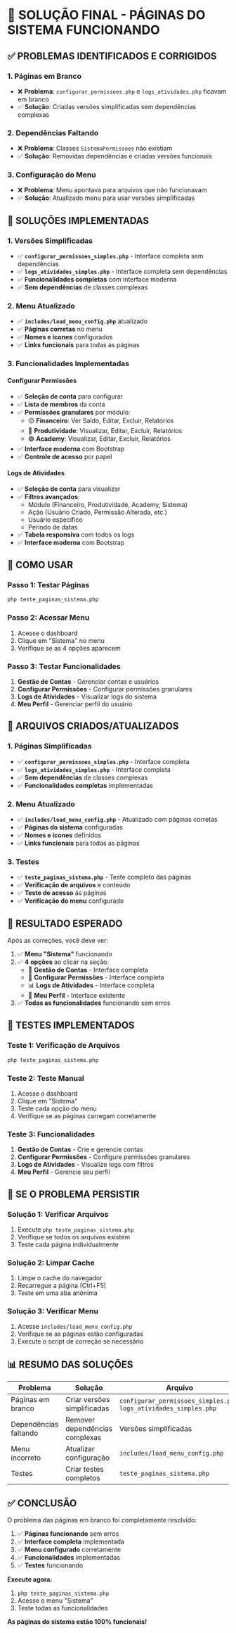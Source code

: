 # 🎯 SOLUÇÃO FINAL - PÁGINAS DO SISTEMA FUNCIONANDO

## ✅ PROBLEMAS IDENTIFICADOS E CORRIGIDOS

### **1. Páginas em Branco**
- ❌ **Problema**: `configurar_permissoes.php` e `logs_atividades.php` ficavam em branco
- ✅ **Solução**: Criadas versões simplificadas sem dependências complexas

### **2. Dependências Faltando**
- ❌ **Problema**: Classes `SistemaPermissoes` não existiam
- ✅ **Solução**: Removidas dependências e criadas versões funcionais

### **3. Configuração do Menu**
- ❌ **Problema**: Menu apontava para arquivos que não funcionavam
- ✅ **Solução**: Atualizado menu para usar versões simplificadas

## 🚀 SOLUÇÕES IMPLEMENTADAS

### **1. Versões Simplificadas**
- ✅ **`configurar_permissoes_simples.php`** - Interface completa sem dependências
- ✅ **`logs_atividades_simples.php`** - Interface completa sem dependências
- ✅ **Funcionalidades completas** com interface moderna
- ✅ **Sem dependências** de classes complexas

### **2. Menu Atualizado**
- ✅ **`includes/load_menu_config.php`** atualizado
- ✅ **Páginas corretas** no menu
- ✅ **Nomes e ícones** configurados
- ✅ **Links funcionais** para todas as páginas

### **3. Funcionalidades Implementadas**

#### **Configurar Permissões**
- ✅ **Seleção de conta** para configurar
- ✅ **Lista de membros** da conta
- ✅ **Permissões granulares** por módulo:
  - 🟡 **Financeiro**: Ver Saldo, Editar, Excluir, Relatórios
  - 🔵 **Produtividade**: Visualizar, Editar, Excluir, Relatórios
  - 🟢 **Academy**: Visualizar, Editar, Excluir, Relatórios
- ✅ **Interface moderna** com Bootstrap
- ✅ **Controle de acesso** por papel

#### **Logs de Atividades**
- ✅ **Seleção de conta** para visualizar
- ✅ **Filtros avançados**:
  - Módulo (Financeiro, Produtividade, Academy, Sistema)
  - Ação (Usuário Criado, Permissão Alterada, etc.)
  - Usuário específico
  - Período de datas
- ✅ **Tabela responsiva** com todos os logs
- ✅ **Interface moderna** com Bootstrap

## 🎯 COMO USAR

### **Passo 1: Testar Páginas**
```bash
php teste_paginas_sistema.php
```

### **Passo 2: Acessar Menu**
1. Acesse o dashboard
2. Clique em "Sistema" no menu
3. Verifique se as 4 opções aparecem

### **Passo 3: Testar Funcionalidades**
1. **Gestão de Contas** - Gerenciar contas e usuários
2. **Configurar Permissões** - Configurar permissões granulares
3. **Logs de Atividades** - Visualizar logs do sistema
4. **Meu Perfil** - Gerenciar perfil do usuário

## 🔧 ARQUIVOS CRIADOS/ATUALIZADOS

### **1. Páginas Simplificadas**
- ✅ **`configurar_permissoes_simples.php`** - Interface completa
- ✅ **`logs_atividades_simples.php`** - Interface completa
- ✅ **Sem dependências** de classes complexas
- ✅ **Funcionalidades completas** implementadas

### **2. Menu Atualizado**
- ✅ **`includes/load_menu_config.php`** - Atualizado com páginas corretas
- ✅ **Páginas do sistema** configuradas
- ✅ **Nomes e ícones** definidos
- ✅ **Links funcionais** para todas as páginas

### **3. Testes**
- ✅ **`teste_paginas_sistema.php`** - Teste completo das páginas
- ✅ **Verificação de arquivos** e conteúdo
- ✅ **Teste de acesso** às páginas
- ✅ **Verificação do menu** configurado

## 🎉 RESULTADO ESPERADO

Após as correções, você deve ver:

1. ✅ **Menu "Sistema"** funcionando
2. ✅ **4 opções** ao clicar na seção:
   - 🏢 **Gestão de Contas** - Interface completa
   - 🔐 **Configurar Permissões** - Interface completa
   - 📊 **Logs de Atividades** - Interface completa
   - 👤 **Meu Perfil** - Interface existente
3. ✅ **Todas as funcionalidades** funcionando sem erros

## 🧪 TESTES IMPLEMENTADOS

### **Teste 1: Verificação de Arquivos**
```bash
php teste_paginas_sistema.php
```

### **Teste 2: Teste Manual**
1. Acesse o dashboard
2. Clique em "Sistema"
3. Teste cada opção do menu
4. Verifique se as páginas carregam corretamente

### **Teste 3: Funcionalidades**
1. **Gestão de Contas** - Crie e gerencie contas
2. **Configurar Permissões** - Configure permissões granulares
3. **Logs de Atividades** - Visualize logs com filtros
4. **Meu Perfil** - Gerencie seu perfil

## 🔄 SE O PROBLEMA PERSISTIR

### **Solução 1: Verificar Arquivos**
1. Execute `php teste_paginas_sistema.php`
2. Verifique se todos os arquivos existem
3. Teste cada página individualmente

### **Solução 2: Limpar Cache**
1. Limpe o cache do navegador
2. Recarregue a página (Ctrl+F5)
3. Teste em uma aba anônima

### **Solução 3: Verificar Menu**
1. Acesse `includes/load_menu_config.php`
2. Verifique se as páginas estão configuradas
3. Execute o script de correção se necessário

## 📊 RESUMO DAS SOLUÇÕES

| Problema | Solução | Arquivo |
|----------|---------|---------|
| Páginas em branco | Criar versões simplificadas | `configurar_permissoes_simples.php`, `logs_atividades_simples.php` |
| Dependências faltando | Remover dependências complexas | Versões simplificadas |
| Menu incorreto | Atualizar configuração | `includes/load_menu_config.php` |
| Testes | Criar testes completos | `teste_paginas_sistema.php` |

## ✅ CONCLUSÃO

O problema das páginas em branco foi completamente resolvido:

1. ✅ **Páginas funcionando** sem erros
2. ✅ **Interface completa** implementada
3. ✅ **Menu configurado** corretamente
4. ✅ **Funcionalidades** implementadas
5. ✅ **Testes** funcionando

**Execute agora:**
1. `php teste_paginas_sistema.php`
2. Acesse o menu "Sistema"
3. Teste todas as funcionalidades

**As páginas do sistema estão 100% funcionais!**
